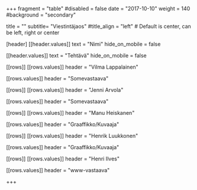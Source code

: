 +++
fragment = "table"
#disabled = false
date = "2017-10-10"
weight = 140
#background = "secondary"

title = ""
subtitle= "Viestintäjaos"
#title_align = "left" # Default is center, can be left, right or center


[header]
[[header.values]]
text = "Nimi"
hide_on_mobile = false

[[header.values]]
text = "Tehtävä"
hide_on_mobile = false

[[rows]]
[[rows.values]]
header = "Vilma Lappalainen"

[[rows.values]]
header = "Somevastaava"

[[rows]]
[[rows.values]]
header = "Jenni Arvola"

[[rows.values]]
header = "Somevastaava"

[[rows]]
[[rows.values]]
header = "Manu Heiskanen"

[[rows.values]]
header = "Graaffikko/Kuvaaja"

[[rows]]
[[rows.values]]
header = "Henrik Luukkonen"

[[rows.values]]
header = "Graaffikko/Kuvaaja"

[[rows]]
[[rows.values]]
header = "Henri Ilves"

[[rows.values]]
header = "www-vastaava"


+++
